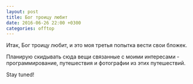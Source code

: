 ```yaml
---
layout: post
title: Бог троицу любит
date: 2016-06-26 22:00 +0300
categories: offtop
---
```

Итак, Бог троицу любит, и это моя третья попытка вести свои бложек. 

Планирую скидывать сюда вещи связанные с моими интересами - программирование, путешествия и фотографии из этих путешествий. 

Stay tuned!